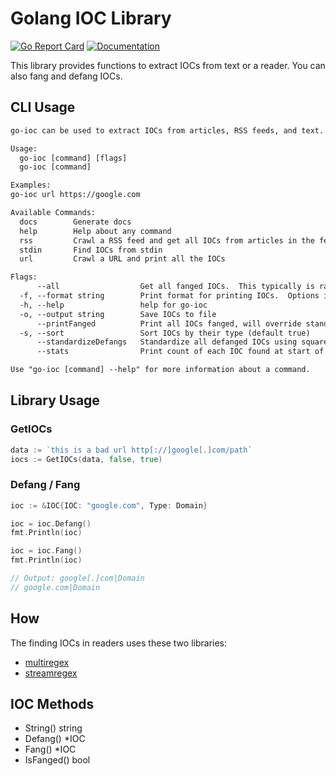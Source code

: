 # Golang IOC Library

[![Go Report Card](https://goreportcard.com/badge/github.com/gdcorp-infosec/go-ioc)](https://goreportcard.com/report/github.com/gdcorp-infosec/go-ioc)
[![Documentation](https://godoc.org/github.com/gdcorp-infosec/go-ioc?status.svg)](https://godoc.org/github.com/gdcorp-infosec/go-ioc)

This library provides functions to extract IOCs from text or a reader.  You can also fang and defang IOCs.

## CLI Usage

```txt
go-ioc can be used to extract IOCs from articles, RSS feeds, and text.

Usage:
  go-ioc [command] [flags]
  go-ioc [command]

Examples:
go-ioc url https://google.com

Available Commands:
  docs        Generate docs
  help        Help about any command
  rss         Crawl a RSS feed and get all IOCs from articles in the feed
  stdin       Find IOCs from stdin
  url         Crawl a URL and print all the IOCs

Flags:
      --all                  Get all fanged IOCs.  This typically is rather noisy in that it finds _all_ links, etc
  -f, --format string        Print format for printing IOCs.  Options include: csv, table (default "csv")
  -h, --help                 help for go-ioc
  -o, --output string        Save IOCs to file
      --printFanged          Print all IOCs fanged, will override standardizeDefangs
  -s, --sort                 Sort IOCs by their type (default true)
      --standardizeDefangs   Standardize all defanged IOCs using square brackets (default true)
      --stats                Print count of each IOC found at start of output

Use "go-ioc [command] --help" for more information about a command.
```

## Library Usage

### GetIOCs

```go
data := `this is a bad url http[://]google[.]com/path`
iocs := GetIOCs(data, false, true)
```

### Defang / Fang

```go
ioc := &IOC{IOC: "google.com", Type: Domain}

ioc = ioc.Defang()
fmt.Println(ioc)

ioc = ioc.Fang()
fmt.Println(ioc)

// Output: google[.]com|Domain
// google.com|Domain
```

## How

The finding IOCs in readers uses these two libraries:

- [multiregex](https://github.com/vertoforce/multiregex)
- [streamregex](https://github.com/vertoforce/streamregex)

## IOC Methods

- String() string
- Defang() *IOC
- Fang() *IOC
- IsFanged() bool
